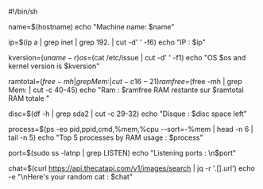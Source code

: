 #!/bin/sh

name=$(hostname)
echo "Machine name: $name"

ip=$(ip a | grep inet | grep 192. | cut -d' ' -f6)
echo "IP : $ip"

kversion=$(uname -r)
os=$(cat /etc/issue | cut -d' ' -f1)
echo "OS $os and kernel version is $kversion"

ramtotal=$(free -mh | grep Mem: | cut -c 16-21)
ramfree=$(free -mh | grep Mem: | cut -c 40-45)
echo "Ram : $ramfree RAM restante sur $ramtotal RAM totale "

disc=$(df -h | grep sda2 | cut -c 29-32)
echo "Disque : $disc space left"

process=$(ps -eo pid,ppid,cmd,%mem,%cpu --sort=-%mem | head -n 6 | tail -n 5)
echo "Top 5 processes by RAM usage : $process"

port=$(sudo ss -latnp | grep LISTEN)
echo "Listening ports : \n$port"

chat=$(curl https://api.thecatapi.com/v1/images/search | jq -r '.[].url')
echo -e "\nHere's your random cat : $chat"